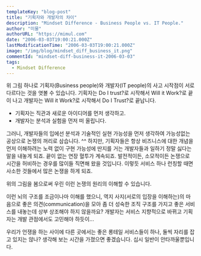 ```yaml
---
templateKey: "blog-post"
title: "기획자와 개발자의 차이"
description: "Mindset Difference - Business People vs. IT People."
author: "미물"
authorURL: "https://mimul.com"
date: "2006-03-03T19:00:21.000Z"
lastModificationTime: "2006-03-03T19:00:21.000Z"
image: "/img/blog/mindset_diff_business_it.png"
commentId: "mindset-diff-business-it-2006-03-03"
tags:
  - Mindset Difference
---
```


위 그림 하나로 기획자(Business people)와 개발자(IT people)의 사고 시작점이 서로 다르다는 것을 엿볼 수 있습니다. 기획자는 Do I trust?로 시작해서 Will it Work?로 끝이 나고 개발자는 Will it Work?로 시작해서 Do I Trust?로 끝납니다.

- 기획자는 직관과 새로운 아이디어를 먼저 생각하고.
- 개발자는 분석과 실험을 먼저 떠 올립니다.

그러니, 개발자들의 입에선 분석과 기술적인 실현 가능성을 먼저 생각하여 가능성없는 공상으로 논쟁의 꺼리로 삼습니다. ^^
하지만, 기획자들은 항상 비즈니스에 대한 개념을 먼저 이해하려는 노력 없이 구현 가능성에 딴지를 거는 개발자들과 일하기 정말 싫다는 말을 내놓게 되죠. 끝이 없는 연장 혈투가 계속되죠. 발전적이든, 소모적이든 논쟁으로 시간을 허비하는 경우를 많이들 직면해 왔을 것입니다. 이렇듯 서비스 하나 런칭할 때면 사소한 것들에서 많은 논쟁을 하게 되죠.

위의 그림을 봄으로써 우린 이런 논쟁의 원리의 이해할 수 있습니다.

이런 뇌의 구조를 조금이나마 이해를 했으니, 역지 사지(서로의 입장을 이해하는)의 마음으로 좋은 의견(communication)을 모아 좀 더 성숙한 조직 구조를 가지고 좋은 서비스를 내놓는데 상부 상조해야 하지 않을까요? 개발자는 서비스 지향적으로 바뀌고 기획자는 개발 관점에서도 고민해야 하듯이...

우리가 언쟁을 하는 사이에 다른 곳에서는 좋은 롱테일 서비스들이 하나, 둘씩 자리를 잡고 있지는 않나? 생각해 보는 시간을 가졌으면 좋겠습니다.
십시 일반이 안타까울뿐입니다.
